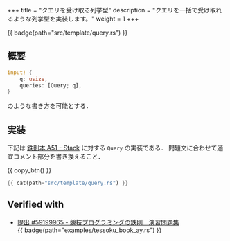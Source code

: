 +++
title = "クエリを受け取る列挙型"
description = "クエリを一括で受け取れるような列挙型を実装します。"
weight = 1
+++

{{ badge(path="src/template/query.rs") }}

## 概要
```rs
input! {
    q: usize,
    queries: [Query; q],
}
```
のような書き方を可能とする．

## 実装
下記は [鉄則本 A51 - Stack](https://atcoder.jp/contests/tessoku-book/tasks/tessoku_book_ay) に対する `Query` の実装である．
問題文に合わせて適宜コメント部分を書き換えること．

{{ copy_btn() }}
```rs
{{ cat(path="src/template/query.rs") }}
```

## Verified with
- [提出 #59199965 - 競技プログラミングの鉄則　演習問題集](https://atcoder.jp/contests/tessoku-book/submissions/59199965)<br>{{ badge(path="examples/tessoku_book_ay.rs") }}
